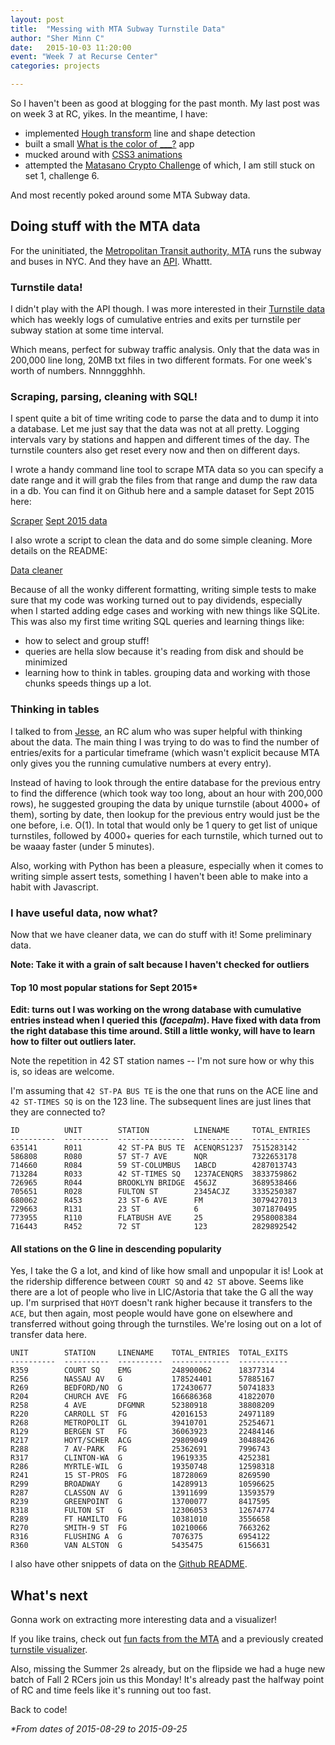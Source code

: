 ```yaml
---
layout: post
title:  "Messing with MTA Subway Turnstile Data"
author: "Sher Minn C"
date:   2015-10-03 11:20:00
event: "Week 7 at Recurse Center"
categories: projects

---
```


So I haven't been as good at blogging for the past month. My last post was on week 3 at RC, yikes. In the meantime, I have:

* implemented [Hough transform](https://github.com/piratefsh/image-processing/tree/f/hough) line and shape detection
* built a small [What is the color of ___?](http://piratefsh.github.io/what-color-is/#puppies) app
* mucked around with [CSS3 animations](http://codepen.io/piratefsh/pen/YyGJYy)
* attempted the [Matasano Crypto Challenge](http://cryptopals.com) of which, I am still stuck on set 1, challenge 6. 

And most recently poked around some MTA Subway data. 

## Doing stuff with the MTA data

For the uninitiated, the [Metropolitan Transit authority, MTA](http://www.mta.info/) runs the subway and buses in NYC. And they have an [API](http://web.mta.info/developers/). Whattt. 

### Turnstile data!
I didn't play with the API though. I was more interested in their [Turnstile data](http://web.mta.info/developers/turnstile.html) which has weekly logs of cumulative entries and exits per turnstile per subway station at some time interval. 

Which means, perfect for subway traffic analysis. Only that the data was in 200,000 line long, 20MB txt files in two different formats. For one week's worth of numbers. Nnnnggghhh.

### Scraping, parsing, cleaning with SQL!
I spent quite a bit of time writing code to parse the data and to dump it into a database. Let me just say that the data was not at all pretty. Logging intervals vary by stations and happen and different times of the day. The turnstile counters also get reset every now and then on different days. 

I wrote a handy command line tool to scrape MTA data so you can specify a date range and it will grab the files from that range and dump the raw data in a db. 
You can find it on Github here and a sample dataset for Sept 2015 here:

<a href="https://github.com/piratefsh/mta-turnstile-scraper" class='btn btn-primary'>Scraper</a>
<a href="https://piratefsh.github.io/assets/files/mta-turnstile-sept.db" class='btn btn-secondary'>Sept 2015 data</a>

I also wrote a script to clean the data and do some simple cleaning. More details on the README:

<a href="https://github.com/piratefsh/mta-turnstile-cruncher" class='btn btn-primary'>Data cleaner</a>

Because of all the wonky different formatting, writing simple tests to make sure that my code was working turned out to pay dividends, especially when I started adding edge cases and working with new things like SQLite. This was also my first time writing SQL queries and learning things like:

* how to select and group stuff!
* queries are hella slow because it's reading from disk and should be minimized
* learning how to think in tables. grouping data and working with those chunks speeds things up a lot.

### Thinking in tables
I talked to from [Jesse](https://github.com/jessechen), an RC alum who was super helpful with thinking about the data. The main thing I was trying to do was to find the number of entries/exits for a particular timeframe (which wasn't explicit because MTA only gives you the running cumulative numbers at every entry). 

Instead of having to look through the entire database for the previous entry to find the difference (which took way too long, about an hour with 200,000 rows), he suggested grouping the data by unique turnstile (about 4000+ of them), sorting by date, then lookup for the previous entry would just be the one before, i.e. O(1). In total that would only be 1 query to get list of unique turnstiles, followed by 4000+ queries for each turnstile, which turned out to be waaay faster (under 5 minutes).

Also, working with Python has been a pleasure, especially when it comes to writing simple assert tests, something I haven't been able to make into a habit with Javascript.

### I have useful data, now what?
Now that we have cleaner data, we can do stuff with it! Some preliminary data. 

__Note: Take it with a grain of salt because I haven't checked for outliers__

#### Top 10 most popular stations for Sept 2015*

__Edit: turns out I was working on the wrong database with cumulative entries instead when I queried this (*facepalm*). Have fixed with data from the right database this time around. Still a little wonky, will have to learn how to filter out outliers later.__

Note the repetition in 42 ST station names -- I'm not sure how or why this is, so ideas are welcome. 

I'm assuming that `42 ST-PA BUS TE` is the one that runs on the ACE line and `42 ST-TIMES SQ` is on the 123 line. The subsequent lines are just lines that they are connected to?

    ID          UNIT        STATION          LINENAME     TOTAL_ENTRIES
    ----------  ----------  ---------------  -----------  -------------
    635141      R011        42 ST-PA BUS TE  ACENQRS1237  7515283142   
    586808      R080        57 ST-7 AVE      NQR          7322653178   
    714660      R084        59 ST-COLUMBUS   1ABCD        4287013743   
    713284      R033        42 ST-TIMES SQ   1237ACENQRS  3833759862   
    726965      R044        BROOKLYN BRIDGE  456JZ        3689538466   
    705651      R028        FULTON ST        2345ACJZ     3335250387   
    680062      R453        23 ST-6 AVE      FM           3079427013   
    729663      R131        23 ST            6            3071870495   
    773955      R110        FLATBUSH AVE     25           2958008384   
    716443      R452        72 ST            123          2829892542

#### All stations on the G line in descending popularity

Yes, I take the G a lot, and kind of like how small and unpopular it is! Look at the ridership difference between `COURT SQ` and `42 ST` above. Seems like there are a lot of people who live in LIC/Astoria that take the G all the way up. I'm surprised that `HOYT` doesn't rank higher because it transfers to the `ACE`, but then again, most people would have gone on elsewhere and transferred without going through the turnstiles. We're losing out on a lot of transfer data here.

    UNIT        STATION     LINENAME    TOTAL_ENTRIES  TOTAL_EXITS
    ----------  ----------  ----------  -------------  -----------
    R359        COURT SQ    EMG         248900062      18377314   
    R256        NASSAU AV   G           178524401      57885167   
    R269        BEDFORD/NO  G           172430677      50741833   
    R204        CHURCH AVE  FG          166686368      41822070   
    R258        4 AVE       DFGMNR      52380918       38808209   
    R220        CARROLL ST  FG          42016153       24971189   
    R268        METROPOLIT  GL          39410701       25254671   
    R129        BERGEN ST   FG          36063923       22484146   
    R217        HOYT/SCHER  ACG         29809049       30488426   
    R288        7 AV-PARK   FG          25362691       7996743    
    R317        CLINTON-WA  G           19619335       4252381    
    R286        MYRTLE-WIL  G           19350748       12598318   
    R241        15 ST-PROS  FG          18728069       8269590    
    R299        BROADWAY    G           14289913       10596625   
    R287        CLASSON AV  G           13911699       13593579   
    R239        GREENPOINT  G           13700077       8417595    
    R318        FULTON ST   G           12306053       12674774   
    R289        FT HAMILTO  FG          10381010       3556658    
    R270        SMITH-9 ST  FG          10210066       7663262    
    R316        FLUSHING A  G           7076375        6954122    
    R360        VAN ALSTON  G           5435475        6156631

I also have other snippets of data on the [Github README](https://github.com/piratefsh/mta-turnstile-cruncher).

## What's next
Gonna work on extracting more interesting data and a visualizer! 

If you like trains, check out [fun facts from the MTA](http://web.mta.info/nyct/facts/ffsubway.htm) and a previously created [turnstile visualizer](http://chriswhong.com/open-data/visualizing-the-mtas-turnstile-data).

Also, missing the Summer 2s already, but on the flipside we had a huge new batch of Fall 2 RCers join us this Monday! It's already past the halfway point of RC and time feels like it's running out too fast. 

Back to code!

_*From dates of 2015-08-29 to 2015-09-25_

